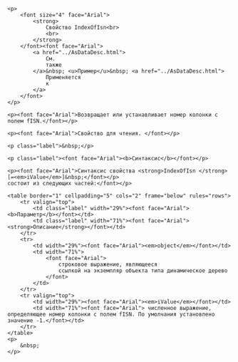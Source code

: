 ﻿<html>
<head>
<title>AsDataDesc\IndexOfIsn</title>
</head>

<body>

    <p>
        <font size="4" face="Arial">
            <strong>
                Свойство IndexOfIsn<br>
                <br>
            </strong>
        </font><font face="Arial">
            <a href="../AsDataDesc.html">
                См.
                также
            </a>&nbsp; <u>Пример</u>&nbsp; <a href="../AsDataDesc.html">
                Применяется
                к
            </a>
        </font>
    </p>

    <p><font face="Arial">Возвращает или устанавливает номер колонки с полем fISN.</font></p>

    <p><font face="Arial">Свойство для чтения. </font></p>

    <p class="label">&nbsp;</p>

    <p class="label"><font face="Arial"><b>Синтаксис</b></font></p>

    <p><font face="Arial">Синтаксис свойства <strong>IndexOfIsn </strong>[=<em>iValue</em>]&nbsp;</font></p>
    состоит из следующих частей:</font></p>

    <table border="1" cellpadding="5" cols="2" frame="below" rules="rows">
        <tr valign="top">
            <td class="label" width="29%"><font face="Arial"><b>Параметр</b></font></td>
            <td class="label" width="71%"><font face="Arial"><strong>Описание</strong></font></td>
        </tr>
        <tr>
            <td width="29%"><font face="Arial"><em>object</em></font></td>
            <td width="71%">
                <font face="Arial">
                    строковое выражение, являющееся
                    ссылкой на экземпляр объекта типа динамическое дерево
                </font>
            </td>
        </tr>
        <tr valign="top">
            <td width="29%"><font face="Arial"><em>iValue</em></font></td>
            <td width="71%"><font face="Arial"> численное выражение, определяющее номер колонки с полем fISN. По умолчания установлено значение -1.</font></td>
        </tr>
    </table>
    <p>
        &nbsp;
    </p>
</body>
</html>
